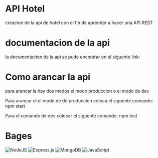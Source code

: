 # API Hotel
creacion de la api de hotel con el fin de aprender a hacer una API REST

# documentacion de la api

la documentacion de la api se pude  encontrar en el siguente link:

# Como arancar la api
para arancar la hay dos modos el modo produccion o el modo de dev

Para arancar el el modo de de produccion coloca el siguente comando: npm start

Para el comando de dev colocar el siguente comando:  npm test

# Bages

![NodeJS](https://img.shields.io/badge/node.js-6DA55F?style=for-the-badge&logo=node.js&logoColor=white)  ![Express.js](https://img.shields.io/badge/express.js-%23404d59.svg?style=for-the-badge&logo=express&logoColor=%2361DAFB) ![MongoDB](https://img.shields.io/badge/MongoDB-%234ea94b.svg?style=for-the-badge&logo=mongodb&logoColor=white) ![JavaScript](https://img.shields.io/badge/javascript-%23323330.svg?style=for-the-badge&logo=javascript&logoColor=%23F7DF1E)
